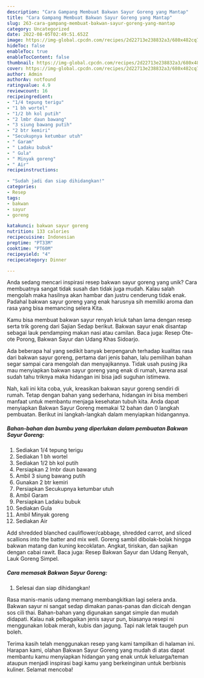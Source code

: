 ```yaml
---
description: "Cara Gampang Membuat Bakwan Sayur Goreng yang Mantap"
title: "Cara Gampang Membuat Bakwan Sayur Goreng yang Mantap"
slug: 263-cara-gampang-membuat-bakwan-sayur-goreng-yang-mantap
category: Uncategorized
date: 2022-08-05T02:49:51.652Z
image: https://img-global.cpcdn.com/recipes/2d22713e238832a3/680x482cq70/bakwan-sayur-goreng-foto-resep-utama.jpg
hideToc: false
enableToc: true
enableTocContent: false
thumbnail: https://img-global.cpcdn.com/recipes/2d22713e238832a3/680x482cq70/bakwan-sayur-goreng-foto-resep-utama.jpg
cover: https://img-global.cpcdn.com/recipes/2d22713e238832a3/680x482cq70/bakwan-sayur-goreng-foto-resep-utama.jpg
author: Admin
authorAv: notfound
ratingvalue: 4.9
reviewcount: 16
recipeingredient:
- "1/4 tepung terigu"
- "1 bh wortel"
- "1/2 bh kol putih"
- "2 lmbr daun bawang"
- "3 siung bawang putih"
- "2 btr kemiri"
- "Secukupnya ketumbar utuh"
- " Garam"
- " Ladaku bubuk"
- " Gula"
- " Minyak goreng"
- " Air"
recipeinstructions:

- "Sudah jadi dan siap dihidangkan!"
categories:
- Resep
tags:
- bakwan
- sayur
- goreng

katakunci: bakwan sayur goreng 
nutrition: 133 calories
recipecuisine: Indonesian
preptime: "PT33M"
cooktime: "PT60M"
recipeyield: "4"
recipecategory: Dinner

---
```





Anda sedang mencari inspirasi resep bakwan sayur goreng yang unik? Cara membuatnya sangat tidak susah dan tidak juga mudah. Kalau salah mengolah maka hasilnya akan hambar dan justru cenderung tidak enak. Padahal bakwan sayur goreng yang enak harusnya sih memiliki aroma dan rasa yang bisa memancing selera Kita.





Kamu bisa membuat bakwan sayur renyah kriuk tahan lama dengan resep serta trik goreng dari Sajian Sedap berikut. Bakwan sayur enak disantap sebagai lauk pendamping makan nasi atau camilan. Baca juga: Resep Ote-ote Porong, Bakwan Sayur dan Udang Khas Sidoarjo.

Ada beberapa hal yang sedikit banyak berpengaruh terhadap kualitas rasa dari bakwan sayur goreng, pertama dari jenis bahan, lalu pemilihan bahan segar sampai cara mengolah dan menyajikannya. Tidak usah pusing jika mau menyiapkan bakwan sayur goreng yang enak di rumah, karena asal sudah tahu triknya maka hidangan ini bisa jadi suguhan istimewa.






Nah, kali ini kita coba, yuk, kreasikan bakwan sayur goreng sendiri di rumah. Tetap dengan bahan yang sederhana, hidangan ini bisa memberi manfaat untuk membantu menjaga kesehatan tubuh kita. Anda dapat menyiapkan Bakwan Sayur Goreng memakai 12 bahan dan 0 langkah pembuatan. Berikut ini langkah-langkah dalam menyiapkan hidangannya.

<!--inarticleads1-->

##### Bahan-bahan dan bumbu yang diperlukan dalam pembuatan Bakwan Sayur Goreng:

1. Sediakan 1/4 tepung terigu
1. Sediakan 1 bh wortel
1. Sediakan 1/2 bh kol putih
1. Persiapkan 2 lmbr daun bawang
1. Ambil 3 siung bawang putih
1. Gunakan 2 btr kemiri
1. Persiapkan Secukupnya ketumbar utuh
1. Ambil  Garam
1. Persiapkan  Ladaku bubuk
1. Sediakan  Gula
1. Ambil  Minyak goreng
1. Sediakan  Air


Add shredded blanched cauliflower/cabbage, shredded carrot, and sliced scallions into the batter and mix well. Goreng sambil dibolak-bolak hingga bakwan matang dan kuning kecoklatan. Angkat, tiriskan, dan sajikan dengan cabai rawit. Baca juga: Resep Bakwan Sayur dan Udang Renyah, Lauk Goreng Simpel. 

<!--inarticleads2-->

##### Cara memasak Bakwan Sayur Goreng:


1. Selesai dan siap dihidangkan!

Rasa manis-manis udang memang membangkitkan lagi selera anda. Bakwan sayur ni sangat sedap dimakan panas-panas dan dicicah dengan sos cili thai. Bahan-bahan yang digunakan sangat simple dan mudah didapati. Kalau nak pelbagaikan jenis sayur pun, biasanya resepi ni menggunakan lobak merah, kubis dan jagung. Tapi nak letak taugeh pun boleh. 

Terima kasih telah menggunakan resep yang kami tampilkan di halaman ini. Harapan kami, olahan Bakwan Sayur Goreng yang mudah di atas dapat membantu kamu menyiapkan hidangan yang enak untuk keluarga/teman ataupun menjadi inspirasi bagi kamu yang berkeinginan untuk berbisnis kuliner. Selamat mencoba!
